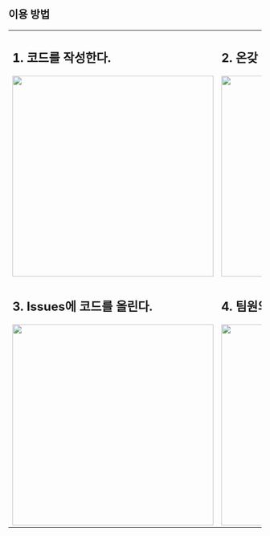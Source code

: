 ## 이용 방법

<table>
  <tr>
    <td>
      <h2>1. 코드를 작성한다.</h2>
      <img src="https://github.com/user-attachments/assets/1a9fe9a0-956b-4858-9fc8-8f2cd59dea6e" width="400">
    </td>
    <td>
      <h2>2. 온갖 역경을 이겨낸다.</h2>
      <img src="https://github.com/user-attachments/assets/c445680f-08ed-41db-8fd4-f548546c9ccd" width="400">
    </td>
  </tr>
  <tr>
    <td>
      <h2>3. Issues에 코드를 올린다.</h2>
      <img src="https://github.com/user-attachments/assets/93e4ced4-8854-4244-8452-cd6bf6d1ce77" width="400">
    </td>
    <td>
      <h2>4. 팀원의 코드를 보고 감탄한다.</h2>
      <img src="https://github.com/user-attachments/assets/e1fc768d-a27e-4449-930f-230bc5312126" width="400">
    </td>
  </tr>
</table>

